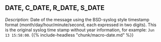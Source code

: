 ---
---
<!-- DISCLAIMER: This file is based on the syslog-ng Open Source Edition documentation https://github.com/balabit/syslog-ng-ose-guides/commit/2f4a52ee61d1ea9ad27cb4f3168b95408fddfdf2 and is used under the terms of The syslog-ng Open Source Edition Documentation License. The file has been modified by Axoflow. -->

## DATE, C_DATE, R_DATE, S_DATE

*Description:* Date of the message using the BSD-syslog style timestamp format (month/day/hour/minute/second, each expressed in two digits). This is the original syslog time stamp without year information, for example: `Jun 13 15:58:00`. {{% include-headless "chunk/macro-date.md" %}}
